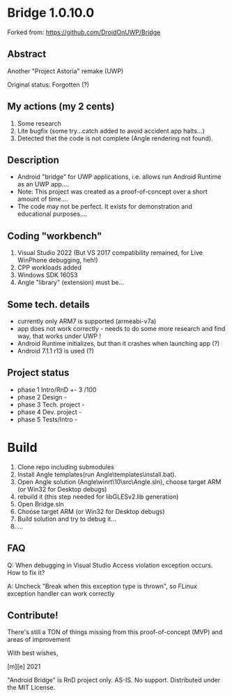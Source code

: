 # Bridge 1.0.10.0

Forked from: https://github.com/DroidOnUWP/Bridge

## Abstract
Another "Project Astoria" remake (UWP)

Original status: Forgotten (?)

## My actions (my 2 cents) 
1. Some research
2. Lite bugfix (some try...catch added to avoid accident app halts...)
3. Detected thet the code is not complete (Angle rendering not found).


## Description
- Android "bridge" for UWP applications, i.e. allows run Android Runtime as an UWP app....
- Note: This project was created as a proof-of-concept over a short amount of time.... 
- The code may not be perfect. It exists for demonstration and educational purposes.... 

## Coding "workbench"
1. Visual Studio 2022 (But VS 2017 compatibility remained, for Live WinPhone debugging, heh!)
2. CPP workloads added
3. Windows SDK 16053
4. Angle "library" (extension) must be...

## Some tech. details
- currently only ARM7 is supported (armeabi-v7a) 
- app does not work correctly - needs to do some more research and find way, that works under UWP !
- Android Runtime initializes, but than it crashes when launching app (?)
- Android 7.1.1 r13 is used (?)


## Project status
- phase 1 Intro/RnD +- 3 /100
- phase 2 Design - 
- phase 3 Tech. project -
- phase 4 Dev. project  -
- phase 5 Tests/Intro   -


# Build
1. Clone repo including submodules
2. Install Angle templates(run Angle\templates\install.bat).   
3. Open Angle solution (Angle\winrt\10\src\Angle.sln), choose target ARM (or Win32 for Desktop debugs)
4. rebuild it (this step needed for libGLESv2.lib generation)
4. Open Bridge.sln
5. Choose target ARM (or Win32 for Desktop debugs)
6. Build solution and try to debug it...
7. ...

## FAQ

Q: When debugging in Visual Studio Access violation exception occurs. How to fix it?

A: Uncheck "Break when this exception type is thrown", so FLinux exception handler can work correctly


## Contribute!
There's still a TON of things missing from this proof-of-concept (MVP) and areas of improvement 

With best wishes,

  [m][e] 2021

"Android Bridge" is RnD project only. AS-IS. No support. Distributed under the MIT License.

